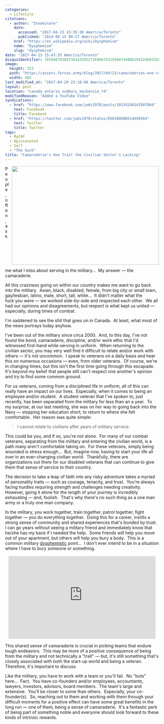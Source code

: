 ```yaml
---
categories:
  - Lifestyle
citations:
  - author: "Innominate"
    date:
      accessed: "2017-04-23 15:35:38 America/Toronto"
      published: "2014-08-15 09:27 America/Toronto"
    href: "https://en.wikipedia.org/wiki/Dysphemism"
    name: "Dysphemism"
    slug: "dysphemism"
date: "2017-04-23 15:43:35 America/Toronto"
disqusIdentifier: 7659487836973834339227269667432568874488629432468335857729887927243789427875443895874647299896248563
image:
  height: 323
  path: "https://assets.forces.army/blog/2017/04/23/camaraderies-one-trait-the-civilian-sectors-lacking/hotlink-ok/the-camaraderie-is-what-you-miss-the-most_482x323.png"
  width: 482
last_modified_at: "2017-04-29 23:18:08 America/Toronto"
layout: post
location: "canada_ontario_sudbury_mackenzie_74"
modifiedReason: "Added a YouTube Video"
syndications:
  - href: "https://www.facebook.com/jwds1978/posts/10154248143507084"
    text: Facebook
    title: Facebook
  - href: "https://twitter.com/jwds1978/status/856308880514699264"
    text: Twitter
    title: Twitter
tags:
  - MyCAF
  - Opinionated
  - Self
  - "The Suck"
title: "Camaraderie's One Trait the Civilian Sector's Lacking"
---
```


<img
  alt="" height="323"
  src="{{ site.uri.assets }}/blog/2017/04/23/camaraderies-one-trait-the-civilian-sectors-lacking/the-camaraderie-is-what-you-miss-the-most_482x323.png"
  style="border: 0px; float: right; margin-bottom: 10px; margin-left: 10px;" width="482" />
<p>
  People, often, ask me what I miss about serving in the military&hellip;&nbsp; My answer &#8212; the camaraderie.
</p>
<p>
  All this craziness going on within our country makes me want to go back into the military.&nbsp; Asian, black, disabled, female, from big city or small town,
  gay/lesbian, latino, male, short, tall, white&hellip;&nbsp; It didn't matter what the fuck you were &#8212; we worked side-by-side and respected each
  other.&nbsp; We all had our opinions and disagreements, but respect is what kept us united &#8212; especially, during times of combat.
</p>
<p>
  I'm saddened to see the shit that goes on in Canada.&nbsp; At least, what most of the news portrays today anyhow.
</p>
<!-- excerptBreak -->
<p>
  I've been out of the military since circa 2000.&nbsp; And, to this day, I've not found the bond, camaraderie, discipline, and/or work ethic that I'd witnessed
  first-hand while serving in uniform.&nbsp; When returning to the civilian sector, you may very well find it difficult to relate and/or work with others
  &#8212; it's not uncommon.&nbsp; I speak to veterans on a daily basis and hear this on numerous occasions &#8212; even, from older veterans.&nbsp; Of course,
  we're in changing times, but this isn't the first time going through this escapade.&nbsp; It's beyond my belief that people still can't respect one another's
  opinion and try to find some common ground.
</p>
<p>
  For us veterans, coming from a disciplined life in uniform, all of this can really have an impact on our lives.&nbsp; Especially, when it comes to being an
  employee and/or student.&nbsp; A student veteran that I've spoken to, just recently, has been separated from the military for less than an a year.&nbsp; To my
  surprise, at our last meeting, she was on her way to going back into the Navy &#8212; stopping her education short, to return to where she felt
  comfortable.&nbsp; Her reason was quite simple:
  <blockquote>
    I cannot relate to civilians after years of military service.
  </blockquote>
</p>
<p>
  This could be you, and if so, you're not alone.&nbsp; For many of our combat veterans, separating from the military and entering the civilian world, is a path
  many aren't comfortable taking on.&nbsp; For these veterans, simply being wounded is stress enough&hellip;&nbsp; But, imagine now, having to start your life
  all over in an ever-changing civilian world.&nbsp; Thankfully, there are organizations out there for our disabled veterans that can continue to give them that
  sense of service to their country.
</p>
<p>
  The decision to take a leap of faith into any risky adventure takes a myriad of personality traits &#8212; such as courage, tenacity, and trust.&nbsp; You're
  always facing hurdles requiring strength and challenges needing creativity.&nbsp; However, going it alone for the length of your journey is incredibly
  exhausting &#8212; and, foolish.&nbsp; That's why there's no such thing as a one man army or a truly one man company.
</p>
<p>
  In the military, you work together, train together, patrol together, fight together &#8212; you do everything together.&nbsp; Doing this for a career,
  instills a strong sense of community and shared experiences that's bonded by trust.&nbsp; I can go years without seeing a military friend and immediately know
  that he/she has my back if I needed the help.&nbsp; Some friends will help you move out of your apartment, but others will help you bury a body.&nbsp; This is
  a common military <a href="{{ site.url }}{{ page.url }}#cite-dysphemism" rel="me" title="Dysphemism">dysphemistic</a> point&hellip;&nbsp; I don't ever intend
  to be in a situation where I have to bury someone or something.<br />
  &nbsp;<br />
  <iframe
    allowfullscreen height="271" src="https://www.youtube-nocookie.com/embed/LRZqkEfKXwc?rel=0"
    style="border: none; display: block; margin-left: auto; margin-right: auto;" width="482"></iframe>
</p>
<p>
  This shared sense of camaraderie is crucial in picking teams that endure tough endeavors.&nbsp; This may be more of a positive consequence of being from the
  military and not technically a &quot;trait&quot; &#8212; but, it's still something that's closely associated with both the start-up world and being a
  veteran.&nbsp; Therefore, it's important to discuss.
</p>
<p>
  Like the military, you have to work with a team or you'll fail.&nbsp; No &quot;buts&quot; here&hellip;&nbsp; Fact.&nbsp; You have co-founders and/or
  employees, accountants, lawyers, investors, advisors, board members.&nbsp; The team's large and extensive.&nbsp; You'll be closer to some than others.&nbsp;
  Especially, your co-founder(s).&nbsp; So, reaching out to them and working with them through your difficult moments for a positive effect can have some great
  benefits in the long run &#8212; one of them, being a sense of camaraderie.&nbsp; It's a fantastic perk of being part of something noble and everyone should
  look forward to these kinds of intrinsic rewards.
</p>

